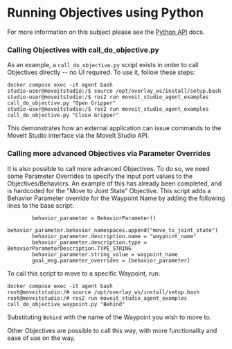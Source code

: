 # Running Objectives using Python

For more information on this subject please see the [Python API](https://docs.picknik.ai/en/stable/getting_started/basic_bt_tutorials/call_objective_from_application/interact_with_the_objective_server_directly.html) docs.

### Calling Objectives with call_do_objective.py

As an example, a `call_do_objective.py` script exists in order to call Objectives directly -- no UI required. 
To use it, follow these steps:

```console
docker compose exec -it agent bash
studio-user@moveitstudio:/$ source /opt/overlay_ws/install/setup.bash
studio-user@moveitstudio:/$ ros2 run moveit_studio_agent_examples call_do_objective.py "Open Gripper"
studio-user@moveitstudio:/$ ros2 run moveit_studio_agent_examples call_do_objective.py "Close Gripper"
```

This demonstrates how an external application can issue commands to the MoveIt Studio interface via the MoveIt Studio API. 

### Calling more advanced Objectives via Parameter Overrides

It is also possible to call more advanced Objectives.
To do so, we need some Parameter Overrides to specify the input port values to the Objectives/Behaviors.
An example of this has already been completed, and is hardcoded for the "Move to Joint State" Objective.
This script adds a Behavior Parameter override for the Waypoint Name by adding the following lines to the base script:

```python3
        behavior_parameter = BehaviorParameter()
        behavior_parameter.behavior_namespaces.append("move_to_joint_state")
        behavior_parameter.description.name = "waypoint_name"
        behavior_parameter.description.type = BehaviorParameterDescription.TYPE_STRING
        behavior_parameter.string_value = waypoint_name
        goal_msg.parameter_overrides = [behavior_parameter]
```

To call this script to move to a specific Waypoint, run:

```console
docker compose exec -it agent bash
root@moveitstudio:/# source /opt/overlay_ws/install/setup.bash
root@moveitstudio:/# ros2 run moveit_studio_agent_examples call_do_objective_waypoint.py "Behind"
```

Substituting `Behind` with the name of the Waypoint you wish to move to. 

Other Objectives are possible to call this way, with more functionality and ease of use on the way.
